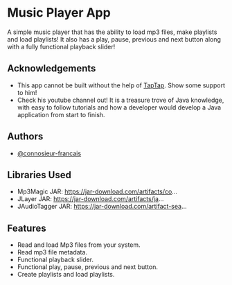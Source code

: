 # Music Player App

A simple music player that has the ability to load mp3 files, make playlists and load playlists! It also has a play, pause, previous and next button along with a fully functional playback slider!
## Acknowledgements

 - This app cannot be built without the help of [TapTap](https://www.youtube.com/@TapTap_196). Show some support to him!
 - Check his youtube channel out! It is a treasure trove of Java knowledge, with easy to follow tutorials and how a developer would develop a Java application from start to finish.


## Authors

- [@connosieur-francais](https://github.com/connosieur-francais)


## Libraries Used

- Mp3Magic JAR: https://jar-download.com/artifacts/co...
- JLayer JAR: https://jar-download.com/artifacts/ja...
- JAudioTagger JAR: https://jar-download.com/artifact-sea...
## Features

- Read and load Mp3 files from your system.
- Read mp3 file metadata.
- Functional playback slider.
- Functional play, pause, previous and next button.
- Create playlists and load playlists.


